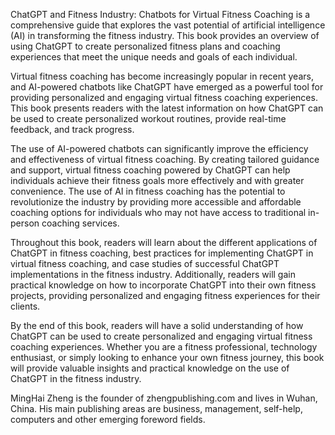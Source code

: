 
ChatGPT and Fitness Industry: Chatbots for Virtual Fitness Coaching is a comprehensive guide that explores the vast potential of artificial intelligence (AI) in transforming the fitness industry. This book provides an overview of using ChatGPT to create personalized fitness plans and coaching experiences that meet the unique needs and goals of each individual.

Virtual fitness coaching has become increasingly popular in recent years, and AI-powered chatbots like ChatGPT have emerged as a powerful tool for providing personalized and engaging virtual fitness coaching experiences. This book presents readers with the latest information on how ChatGPT can be used to create personalized workout routines, provide real-time feedback, and track progress.

The use of AI-powered chatbots can significantly improve the efficiency and effectiveness of virtual fitness coaching. By creating tailored guidance and support, virtual fitness coaching powered by ChatGPT can help individuals achieve their fitness goals more effectively and with greater convenience. The use of AI in fitness coaching has the potential to revolutionize the industry by providing more accessible and affordable coaching options for individuals who may not have access to traditional in-person coaching services.

Throughout this book, readers will learn about the different applications of ChatGPT in fitness coaching, best practices for implementing ChatGPT in virtual fitness coaching, and case studies of successful ChatGPT implementations in the fitness industry. Additionally, readers will gain practical knowledge on how to incorporate ChatGPT into their own fitness projects, providing personalized and engaging fitness experiences for their clients.

By the end of this book, readers will have a solid understanding of how ChatGPT can be used to create personalized and engaging virtual fitness coaching experiences. Whether you are a fitness professional, technology enthusiast, or simply looking to enhance your own fitness journey, this book will provide valuable insights and practical knowledge on the use of ChatGPT in the fitness industry.

MingHai Zheng is the founder of zhengpublishing.com and lives in Wuhan, China. His main publishing areas are business, management, self-help, computers and other emerging foreword fields.

